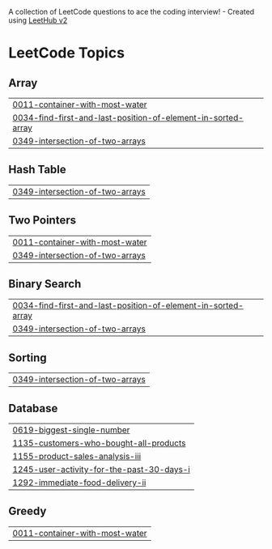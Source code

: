 A collection of LeetCode questions to ace the coding interview! - Created using [LeetHub v2](https://github.com/arunbhardwaj/LeetHub-2.0)
<!---LeetCode Topics Start-->
# LeetCode Topics
## Array
|  |
| ------- |
| [0011-container-with-most-water](https://github.com/kokila17/Kokila-Leetcode/tree/master/0011-container-with-most-water) |
| [0034-find-first-and-last-position-of-element-in-sorted-array](https://github.com/kokila17/Kokila-Leetcode/tree/master/0034-find-first-and-last-position-of-element-in-sorted-array) |
| [0349-intersection-of-two-arrays](https://github.com/kokila17/Kokila-Leetcode/tree/master/0349-intersection-of-two-arrays) |
## Hash Table
|  |
| ------- |
| [0349-intersection-of-two-arrays](https://github.com/kokila17/Kokila-Leetcode/tree/master/0349-intersection-of-two-arrays) |
## Two Pointers
|  |
| ------- |
| [0011-container-with-most-water](https://github.com/kokila17/Kokila-Leetcode/tree/master/0011-container-with-most-water) |
| [0349-intersection-of-two-arrays](https://github.com/kokila17/Kokila-Leetcode/tree/master/0349-intersection-of-two-arrays) |
## Binary Search
|  |
| ------- |
| [0034-find-first-and-last-position-of-element-in-sorted-array](https://github.com/kokila17/Kokila-Leetcode/tree/master/0034-find-first-and-last-position-of-element-in-sorted-array) |
| [0349-intersection-of-two-arrays](https://github.com/kokila17/Kokila-Leetcode/tree/master/0349-intersection-of-two-arrays) |
## Sorting
|  |
| ------- |
| [0349-intersection-of-two-arrays](https://github.com/kokila17/Kokila-Leetcode/tree/master/0349-intersection-of-two-arrays) |
## Database
|  |
| ------- |
| [0619-biggest-single-number](https://github.com/kokila17/Kokila-Leetcode/tree/master/0619-biggest-single-number) |
| [1135-customers-who-bought-all-products](https://github.com/kokila17/Kokila-Leetcode/tree/master/1135-customers-who-bought-all-products) |
| [1155-product-sales-analysis-iii](https://github.com/kokila17/Kokila-Leetcode/tree/master/1155-product-sales-analysis-iii) |
| [1245-user-activity-for-the-past-30-days-i](https://github.com/kokila17/Kokila-Leetcode/tree/master/1245-user-activity-for-the-past-30-days-i) |
| [1292-immediate-food-delivery-ii](https://github.com/kokila17/Kokila-Leetcode/tree/master/1292-immediate-food-delivery-ii) |
## Greedy
|  |
| ------- |
| [0011-container-with-most-water](https://github.com/kokila17/Kokila-Leetcode/tree/master/0011-container-with-most-water) |
<!---LeetCode Topics End-->